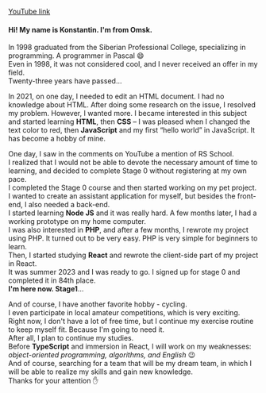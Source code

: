 [YouTube link](https://youtu.be/PlIvwt1Q9Lc)

#### Hi! My name is Konstantin. I'm from Omsk.
In 1998 graduated from the Siberian Professional College, specializing in programming. A programmer in Pascal 😄   
Even in 1998, it was not considered cool, and I never received an offer in my field.   
Twenty-three years have passed...

In 2021, on one day, I needed to edit an HTML document. I had no knowledge about HTML. After doing some research on the issue, I resolved my problem. However, I wanted more. I became interested in this subject and started learning **HTML**, then **CSS** – I was pleased when I changed the text color to red, then **JavaScript** and my first “hello world” in JavaScript. It has become a hobby of mine.

One day, I saw in the comments on YouTube a mention of RS School.   
I realized that I would not be able to devote the necessary amount of time to learning, and decided to complete Stage 0 without registering at my own pace.   
I completed the Stage 0 course and then started working on my pet project. I wanted to create an assistant application for myself, but besides the front-end, I also needed a back-end.   
I started learning **Node JS** and it was really hard. A few months later, I had a working prototype on my home computer.   
I was also interested in **PHP**, and after a few months, I rewrote my project using PHP. It turned out to be very easy. PHP is very simple for beginners to learn.   
Then, I started studying **React** and rewrote the client-side part of my project in React.   
It was summer 2023 and I was ready to go. I signed up for stage 0 and completed it in 84th place.   
**I'm here now. Stage1**…

And of course, I have another favorite hobby - cycling.   
I even participate in local amateur competitions, which is very exciting. Right now, I don't have a lot of free time, but I continue my exercise routine to keep myself fit. Because I'm going to need it.   
After all, I plan to continue my studies.   
Before **TypeScript** and immersion in React, I will work on my weaknesses: *object-oriented programming, algorithms, and English* 😉   
And of course, searching for a team that will be my dream team, in which I will be able to realize my skills and gain new knowledge.   
Thanks for your attention ✋
